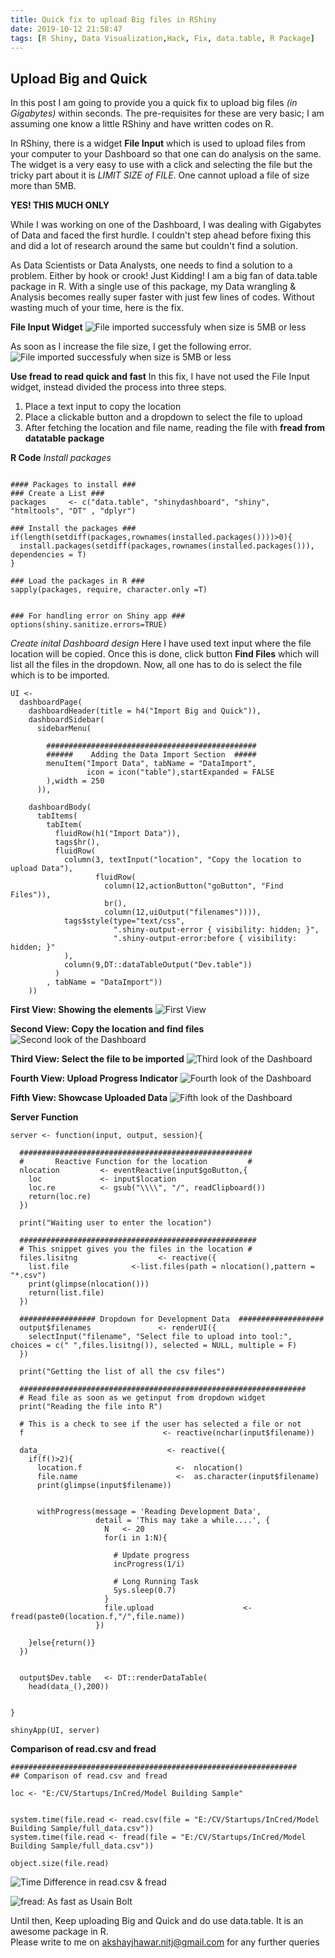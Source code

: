 ```yaml
---
title: Quick fix to upload Big files in RShiny
date: 2019-10-12 21:58:47
tags: [R Shiny, Data Visualization,Hack, Fix, data.table, R Package]
---
```


## Upload Big and Quick

In this post I am going to provide you a quick fix to upload big files _(in Gigabytes)_ within seconds. The pre-requisites for these are very basic; I am assuming one know a little RShiny and have written codes on R.

In RShiny, there is a widget **File Input** which is used to upload files from your computer to your Dashboard so that one can do analysis on the same. The widget is a very easy to use with a click and selecting the file but the tricky part about it is _LIMIT SIZE of FILE_. One cannot upload a file of size more than 5MB.

**YES! THIS MUCH ONLY**

While I was working on one of the Dashboard, I was dealing with Gigabytes of Data and faced the first hurdle. I couldn't step ahead before fixing this and did a lot of research around the same but couldn't find a solution.

As Data Scientists or Data Analysts, one needs to find a solution to a problem. Either by hook or crook! Just Kidding!
I am a big fan of data.table package in R. With a single use of this package, my Data wrangling & Analysis becomes really super faster with just few lines of codes. Without wasting much of your time, here is the fix.

**File Input Widget**
![File imported successfuly when size is 5MB or less](/images/datatable/Image_Upload_complete.JPG)

As soon as I increase the file size, I get the following error.
![File imported successfuly when size is 5MB or less](/images/datatable/Image_Upload_Error.JPG)

**Use fread to read quick and fast**
In this fix, I have not used the File Input widget, instead divided the process into three steps. 
1. Place a text input to copy the location
1. Place a clickable button and a dropdown to select the file to upload
1. After fetching the location and file name, reading the file with **fread from datatable package**


**R Code**
_Install packages_
```

#### Packages to install ###
### Create a List ###
packages     <- c("data.table", "shinydashboard", "shiny", "htmltools", "DT" , "dplyr")

### Install the packages ###
if(length(setdiff(packages,rownames(installed.packages())))>0){
  install.packages(setdiff(packages,rownames(installed.packages())), dependencies = T)
}

### Load the packages in R ###
sapply(packages, require, character.only =T)


### For handling error on Shiny app ###
options(shiny.sanitize.errors=TRUE)

```
_Create inital Dashboard design_
Here I have used text input where the file location will be copied. Once this is done, click button **Find Files** which will list all the files in the dropdown. Now, all one has to do is select the file which is to be imported.

```
UI <-
  dashboardPage(
    dashboardHeader(title = h4("Import Big and Quick")),
    dashboardSidebar(
      sidebarMenu(

        ###############################################
        ######    Adding the Data Import Section  #####
        menuItem("Import Data", tabName = "DataImport",
                 icon = icon("table"),startExpanded = FALSE
        ),width = 250
      )),

    dashboardBody(
      tabItems(
        tabItem(
          fluidRow(h1("Import Data")),
          tags$hr(),
          fluidRow(
            column(3, textInput("location", "Copy the location to upload Data"),
                   fluidRow(
                     column(12,actionButton("goButton", "Find Files")),
                     br(),
                     column(12,uiOutput("filenames")))),
            tags$style(type="text/css",
                       ".shiny-output-error { visibility: hidden; }",
                       ".shiny-output-error:before { visibility: hidden; }"
            ),
            column(9,DT::dataTableOutput("Dev.table"))
          )
        , tabName = "DataImport"))
    ))   
```

**First View: Showing the elements**
![First View](/images/datatable/First_Look.JPG)

**Second View: Copy the location and find files**
![Second look of the Dashboard](/images/datatable/Second_Look.JPG)

**Third View: Select the file to be imported**
![Third look of the Dashboard](/images/datatable/Third_Look.JPG)

**Fourth View: Upload Progress Indicator**
![Fourth look of the Dashboard](/images/datatable/Fourth_Look.JPG)

**Fifth View: Showcase Uploaded Data**
![Fifth look of the Dashboard](/images/datatable/Fifth_Look.JPG)


**Server Function**
```
server <- function(input, output, session){

  ####################################################
  #       Reactive Function for the location         #
  nlocation         <- eventReactive(input$goButton,{
    loc             <- input$location
    loc.re          <- gsub("\\\\", "/", readClipboard())
    return(loc.re)
  })

  print("Waiting user to enter the location")

  #####################################################
  # This snippet gives you the files in the location #
  files.lisitng                  <- reactive({
    list.file              <-list.files(path = nlocation(),pattern = "*.csv")
    print(glimpse(nlocation()))
    return(list.file)
  })

  ################# Dropdown for Development Data  ###################
  output$filenames               <- renderUI({
    selectInput("filename", "Select file to upload into tool:", choices = c(" ",files.lisitng()), selected = NULL, multiple = F)
  })

  print("Getting the list of all the csv files")

  ################################################################
  # Read file as soon as we getinput from dropdown widget
  print("Reading the file into R")

  # This is a check to see if the user has selected a file or not
  f                               <- reactive(nchar(input$filename))

  data_                            <- reactive({
    if(f()>2){
      location.f                     <-  nlocation()
      file.name                      <-  as.character(input$filename)
      print(glimpse(input$filename))


      withProgress(message = 'Reading Development Data',
                   detail = 'This may take a while....', {
                     N   <- 20
                     for(i in 1:N){

                       # Update progress
                       incProgress(1/i)

                       # Long Running Task
                       Sys.sleep(0.7)
                     }
                     file.upload                    <-  fread(paste0(location.f,"/",file.name))
                   })

    }else{return()}
  })


  output$Dev.table   <- DT::renderDataTable(
    head(data_(),200))


}

shinyApp(UI, server)
```

**Comparison of read.csv and fread**
```
################################################################
## Comparison of read.csv and fread

loc <- "E:/CV/Startups/InCred/Model Building Sample"


system.time(file.read <- read.csv(file = "E:/CV/Startups/InCred/Model Building Sample/full_data.csv"))
system.time(file.read <- fread(file = "E:/CV/Startups/InCred/Model Building Sample/full_data.csv"))

object.size(file.read)

```
![Time Difference in read.csv & fread](/images/datatable/Console_time_difference.JPG)

![fread: As fast as Usain Bolt](/images/datatable/Usain_Bolt.JPG)

Until then, Keep uploading Big and Quick and do use data.table. It is an awesome package in R.</br>
Please write to me on akshayjhawar.nitj@gmail.com for any further queries
